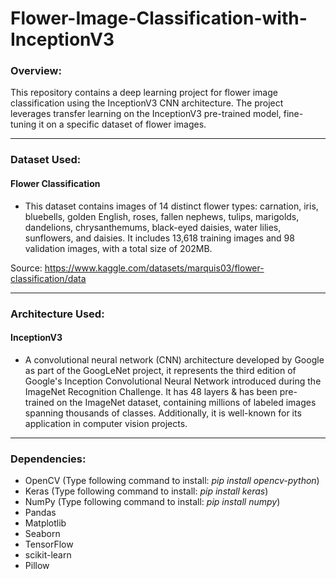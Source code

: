 # Flower-Image-Classification-with-InceptionV3

### Overview:
This repository contains a deep learning project for flower image classification using the InceptionV3 CNN architecture. The project leverages transfer learning on the InceptionV3 pre-trained model, fine-tuning it on a specific dataset of flower images.

----------------------

### Dataset Used: 
#### Flower Classification
- This dataset contains images of 14 distinct flower types: carnation, iris, bluebells, golden English, roses, fallen nephews, tulips, marigolds, dandelions, chrysanthemums, black-eyed daisies, water lilies, sunflowers, and daisies. It includes 13,618 training images and 98 validation images, with a total size of 202MB.

Source: https://www.kaggle.com/datasets/marquis03/flower-classification/data

----------------------

### Architecture Used: 
#### InceptionV3
- A convolutional neural network (CNN) architecture developed by Google as part of the GoogLeNet project, it represents the third edition of Google's Inception Convolutional Neural Network introduced during the ImageNet Recognition Challenge. It has 48 layers & has been pre-trained on the ImageNet dataset, containing millions of labeled images spanning thousands of classes. Additionally, it is well-known for its application in computer vision projects.

----------------------

### Dependencies: 
- OpenCV (Type following command to install: *pip install opencv-python*)
- Keras (Type following command to install: *pip install keras*)
- NumPy (Type following command to install: *pip install numpy*)
- Pandas
- Matplotlib
- Seaborn
- TensorFlow
- scikit-learn
- Pillow
